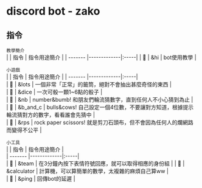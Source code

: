 discord bot - zako
===

## 指令


`教學簡介`  
|         | 指令        | 指令用途簡介                             | 
| ------- |-------------|:-----|
| :flags: | &hi         | bot使用教學 |  

`小遊戲`  
|         | 指令        | 指令用途簡介                             | 
| ------- |-------------|:-----|  
| :flags: | &lots       | 一個非常「正常」的籤筒，絕對不會抽出甚麼奇怪的東西  |    
| :flags: | &dice       | 一次可骰一顆1~6點的骰子 |  
| :flags: | &nb         | number&bumb! 和朋友們輪流猜數字，直到任何人不小心猜到為止 |  
| :flags: | &b_and_c    | bulls&cows! 自己設定一個4位數，不要讓對方知道，根據提示輪流猜對方的數字，看看誰會先猜中 |  
| :flags: | &rps        | rock paper scissors! 就是剪刀石頭布，但不會因為任何人的爛網路而變得不公平 |  

`小工具`  
|         | 指令        | 指令用途簡介 |  
| ------- |-------------|:-----|  
| :flags: | &team       | 在3分鐘內按下表情符號回應，就可以取得相應的身份組 |
| :flags: | &calculator | 計算機，可以算簡單的數學，太複雜的麻煩自己算ww |  
| :flags: | &ping       | 回傳bot的延遲 |  

